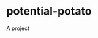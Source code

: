 # potential-potato
A project

<!-- I will start today freelancing and VA help me

help me help me helpppp
